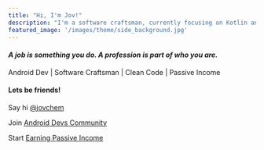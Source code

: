 ```yaml
---
title: "Hi, I'm Jov!"
description: "I'm a software craftsman, currently focusing on Kotlin and Android. I help people become programmers & programmers start earning passive income out of their regular job."
featured_image: '/images/theme/side_background.jpg'
---
```

#### *A job is something you do. A profession is part of who you are.*

Android Dev | Software Craftsman | Clean Code | Passive Income

#### Lets be friends!
Say hi [@jovchem](https://twitter.com/jovchem)

Join [Android Devs Community](https://www.skool.com/android-devs)

Start [Earning Passive Income](https://linktr.ee/jovmit)